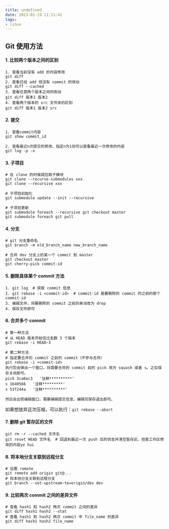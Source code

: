 ```yaml
---
title: undefined
date: 2023-01-19 11:11:41
tags:
- linux
---
```


## Git 使用方法

#### 1. 比较两个版本之间的区别

```shell
1. 查看当前没有 add 的内容修改
git diff
2. 查看已经 add 但没有 commit 的改动
git diff --cached
3. 查看任意两个版本之间的改动
git diff 版本1 版本2
4. 查看两个版本的 src 文件夹的区别
git diff 版本1 版本2 src 
```

#### 2. 提交

```shell
1. 查看commit内容
git show commit_id

2. 查看最近n次提交的修改，指定n为1则可以查看最近一次修改的内容
git log -p -n
```

#### 3. 子项目

```shell
# 在 clone 的时候就拉取子模块
git clone --recurse-submodules xxx 
git clone --recursive xxx 

# 子项目初始化
git submodule update --init --recursive

# 子项目更新
git submodule foreach --recursive git checkout master
git submodule foreach git pull
```

#### 4. 分支

```shell
# git 分支重命名
git branch -m old_branch_name new_branch_name 

# 合并 dev 分支上的某一个 commit 到 master 
git checkout master
git cherry-pick commit-id 
```

####  5. 删除具体某个 commit 方法

````shell
1. git log  # 获取 commit 信息
2. git rebase -i <commit-id>  # commit-id 是要删除的 commit 的之前的那个 commit-id
3. 编辑文件，将要删除的 commit 之前的单词改为 drop
4. 保存文件即可
````

#### 6. 合并多个 commit

```shell
# 第一种方法
# 从 HEAD 版本开始往过去数 3 个版本
git rebase -i HEAD~3

# 第二种方法
# 指定要合并的 commit 之前的 commit（不参与合并）
git rebase -i <commit-id>
执行完会弹出一个窗口，将需要合并的 commit 前的 pick 改为 squash 或者 s。之后保存关闭即可。
pick 3ca6ec3   '注释**********'
s 1b40566   '注释*********'
s 53f244a   '注释**********'

然后会出现编辑窗口，需要编辑提交信息，编辑完保存退出即可。
```

如果想放弃这次压缩，可以执行：`git rebase --abort ` 

#### 7. 删除 git 暂存区的文件

```
git rm -r --cached 文件名
git reset HEAD 文件名  # 回退到最近一次 push 后的状态并清空暂存区，但是工作区修改的内容ye hui 
```

#### 8. 将本地分支关联到远程分支

```
# 设置 remote
git remote add origin git@...
# 将本地分支关联到远程分支
git branch --set-upstream-to=origin/dev dev
```

#### 9. 比较两次 commit 之间的差异文件

```shell
# 查看 hash1 和 hash2 两次 commit 之间的差异
git diff hash1 hash2 --stat
# 查看 hash1 和 hash2 两次 commit 中 file_name 的差异
git diff hash1 hash2 file_name
```

